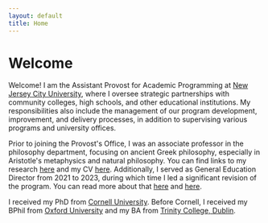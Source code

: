 ```yaml
---
layout: default
title: Home
---
```


# Welcome 

Welcome! I am the Assistant Provost for Academic Programming at [New Jersey City University](www.njcu.edu), where I oversee strategic partnerships with community colleges, high schools, and other educational institutions. My responsibilities also include the management of our program development, improvement, and delivery processes, in addition to supervising various programs and university offices.

Prior to joining the Provost's Office, I was an associate professor in the philosophy department, focusing on  ancient Greek philosophy, especially in Aristotle's metaphysics and natural philosophy. You can find links to my research [here](research) and my CV [here](CV.pdf). Additionally, I served as General Education Director from 2021 to 2023, during which time I led a significant revision of the program. You can read more about that [here](GE.pdf) and [here](https://www.roi-nj.com/2023/05/03/education/njcu-takes-1st-step-in-recovery-plan-school-making-it-easier-to-obtain-transfer-credits/).

I received my PhD from [Cornell University](http://philosophy.cornell.edu). Before Cornell, I received my BPhil from [Oxford University](https://www.philosophy.ox.ac.uk/home) and my BA from [Trinity College, Dublin](https://www.tcd.ie/Philosophy/). 













